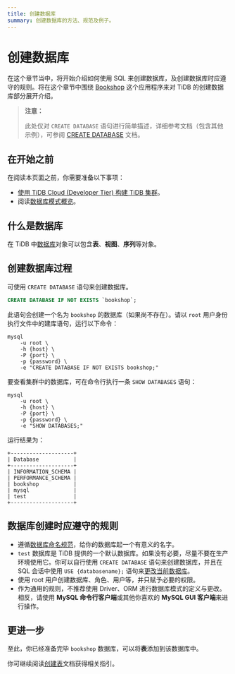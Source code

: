 ```yaml
---
title: 创建数据库
summary: 创建数据库的方法、规范及例子。
---
```


# 创建数据库

在这个章节当中，将开始介绍如何使用 SQL 来创建数据库，及创建数据库时应遵守的规则。将在这个章节中围绕 [Bookshop](/develop/dev-guide-bookshop-schema-design.md) 这个应用程序来对 TiDB 的创建数据库部分展开介绍。

> **注意：**
>
> 此处仅对 `CREATE DATABASE` 语句进行简单描述，详细参考文档（包含其他示例），可参阅 [CREATE DATABASE](/sql-statements/sql-statement-create-database.md) 文档。

## 在开始之前

在阅读本页面之前，你需要准备以下事项：

- [使用 TiDB Cloud (Developer Tier) 构建 TiDB 集群](/develop/dev-guide-build-cluster-in-cloud.md)。
- 阅读[数据库模式概览](/develop/dev-guide-schema-design-overview.md)。

## 什么是数据库

在 TiDB 中[数据库](/develop/dev-guide-schema-design-overview.md#数据库-database)对象可以包含**表**、**视图**、**序列**等对象。

## 创建数据库过程

可使用 `CREATE DATABASE` 语句来创建数据库。


```sql
CREATE DATABASE IF NOT EXISTS `bookshop`;
```

此语句会创建一个名为 `bookshop` 的数据库（如果尚不存在）。请以 `root` 用户身份执行文件中的建库语句，运行以下命令：


```shell
mysql
    -u root \
    -h {host} \
    -P {port} \
    -p {password} \
    -e "CREATE DATABASE IF NOT EXISTS bookshop;"
```

要查看集群中的数据库，可在命令行执行一条 `SHOW DATABASES` 语句：


```shell
mysql
    -u root \
    -h {host} \
    -P {port} \
    -p {password} \
    -e "SHOW DATABASES;"
```

运行结果为：

```
+--------------------+
| Database           |
+--------------------+
| INFORMATION_SCHEMA |
| PERFORMANCE_SCHEMA |
| bookshop           |
| mysql              |
| test               |
+--------------------+
```

## 数据库创建时应遵守的规则

- 遵循[数据库命名规范](/develop/dev-guide-object-naming-guidelines.md#数据库命名规范)，给你的数据库起一个有意义的名字。
- `test` 数据库是 TiDB 提供的一个默认数据库。如果没有必要，尽量不要在生产环境使用它。你可以自行使用 `CREATE DATABASE` 语句来创建数据库，并且在 SQL 会话中使用 `USE {databasename};` 语句来[更改当前数据库](/sql-statements/sql-statement-use.md)。
- 使用 root 用户创建数据库、角色、用户等，并只赋予必要的权限。
- 作为通用的规则，不推荐使用 Driver、ORM 进行数据库模式的定义与更改。相反，请使用 **MySQL 命令行客户端**或其他你喜欢的 **MySQL GUI 客户端**来进行操作。

## 更进一步

至此，你已经准备完毕 `bookshop` 数据库，可以将**表**添加到该数据库中。

你可继续阅读[创建表](/develop/dev-guide-create-table.md)文档获得相关指引。
